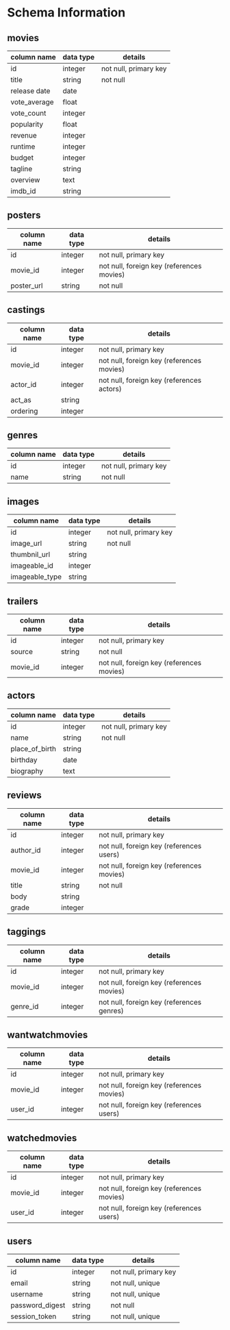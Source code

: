 # Schema Information

## movies
column name | data type | details
------------|-----------|-----------------------
id          | integer   | not null, primary key
title       | string    | not null
release date| date      |
vote_average| float     |
vote_count  | integer   |
popularity  | float     |
revenue     | integer   |
runtime     | integer   |
budget      | integer   |
tagline     | string    |
overview    | text      |
imdb_id     | string    |


## posters
column name | data type | details
------------|-----------|-----------------------
id          | integer   | not null, primary key
movie_id    | integer   | not null, foreign key (references movies)
poster_url  | string    | not null


## castings
column name | data type | details
------------|-----------|-----------------------
id          | integer   | not null, primary key
movie_id    | integer   | not null, foreign key (references movies)
actor_id    | integer   | not null, foreign key (references actors)
act_as      | string    |
ordering    | integer   |


## genres
column name | data type | details
------------|-----------|-----------------------
id          | integer   | not null, primary key
name        | string    | not null


## images
column name   | data type | details
--------------|-----------|-----------------------
id            | integer   | not null, primary key
image_url     | string    | not null
thumbnil_url  | string    |
imageable_id  | integer   |
imageable_type| string    |


## trailers
column name    | data type | details
---------------|-----------|-----------------------
id             | integer   | not null, primary key
source         | string    | not null
movie_id       | integer   | not null, foreign key (references movies)


## actors
column name    | data type | details
---------------|-----------|-----------------------
id             | integer   | not null, primary key
name           | string    | not null
place_of_birth | string    |
birthday       | date      |
biography      | text      |

## reviews
column name | data type | details
------------|-----------|-----------------------
id          | integer   | not null, primary key
author_id   | integer   | not null, foreign key (references users)
movie_id    | integer   | not null, foreign key (references movies)
title       | string    | not null
body        | string    |
grade       | integer   |

## taggings
column name | data type | details
------------|-----------|-----------------------
id          | integer   | not null, primary key
movie_id    | integer   | not null, foreign key (references movies)
genre_id    | integer   | not null, foreign key (references genres)


## wantwatchmovies
column name | data type | details
------------|-----------|-----------------------
id          | integer   | not null, primary key
movie_id    | integer   | not null, foreign key (references movies)
user_id     | integer   | not null, foreign key (references users)


## watchedmovies
column name | data type | details
------------|-----------|-----------------------
id          | integer   | not null, primary key
movie_id    | integer   | not null, foreign key (references movies)
user_id     | integer   | not null, foreign key (references users)


## users
column name     | data type | details
----------------|-----------|-----------------------
id              | integer   | not null, primary key
email           | string    | not null, unique
username        | string    | not null, unique
password_digest | string    | not null
session_token   | string    | not null, unique
